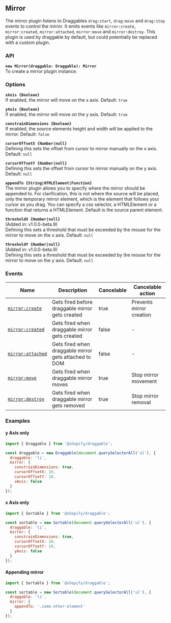 ## Mirror

The mirror plugin listens to Draggables `drag:start`, `drag:move` and `drag:stop` events to control the mirror.
It emits events like `mirror:create`, `mirror:created`, `mirror:attached`, `mirror:move` and `mirror:destroy`.
This plugin is used by draggable by default, but could potentially be replaced with a custom plugin.

### API

**`new Mirror(draggable: Draggable): Mirror`**  
To create a mirror plugin instance.

### Options

**`xAxis {Boolean}`**  
If enabled, the mirror will move on the x axis. Default: `true`

**`yAxis {Boolean}`**  
If enabled, the mirror will move on the y axis. Default: `true`

**`constrainDimensions {Boolean}`**  
If enabled, the source elements height and width will be applied to the mirror. Default: `false`

**`cursorOffsetX {Number|null}`**  
Defining this sets the offset from cursor to mirror manually on the x axis. Default: `null`

**`cursorOffsetY {Number|null}`**  
Defining this sets the offset from cursor to mirror manually on the y axis. Default: `null`

**`appendTo {String|HTMLElement|Function}`**  
The mirror plugin allows you to specify where the mirror should be appended to. For clarification,
this is not where the source will be placed, only the temporary mirror element, which is the element
that follows your cursor as you drag. You can specify a css selector, a HTMLElement or a function
that returns a HTMLElement. Default is the source parent element.

**`thresholdX {Number|null}`**  
(Added in: v1.0.0-beta.9)  
Defining this sets a threshold that must be exceeded by the mouse for the mirror to move on the x axis. Default: `null`

**`thresholdY {Number|null}`**  
(Added in: v1.0.0-beta.9)  
Defining this sets a threshold that must be exceeded by the mouse for the mirror to move on the y axis. Default: `null`

### Events

| Name                                | Description                                           | Cancelable | Cancelable action        |
| ----------------------------------- | ----------------------------------------------------- | ---------- | ------------------------ |
| [`mirror:create`][mirrorcreate]     | Gets fired before draggable mirror gets created       | true       | Prevents mirror creation |
| [`mirror:created`][mirrorcreated]   | Gets fired when draggable mirror gets created         | false      | -                        |
| [`mirror:attached`][mirrorattached] | Gets fired when draggable mirror gets attached to DOM | false      | -                        |
| [`mirror:move`][mirrormove]         | Gets fired when draggable mirror moves                | true       | Stop mirror movement     |
| [`mirror:destroy`][mirrordestroy]   | Gets fired when draggable mirror gets removed         | true       | Stop mirror removal      |

[mirrorcreate]: MirrorEvent#mirrorcreateevent
[mirrorcreated]: MirrorEvent#mirrorcreatedevent
[mirrorattached]: MirrorEvent#mirrorattachedevent
[mirrormove]: MirrorEvent#mirrormoveevent
[mirrordestroy]: MirrorEvent#mirrordestroyevent

### Examples

#### y Axis only

```js
import { Draggable } from '@shopify/draggable';

const draggable = new Draggable(document.querySelectorAll('ul'), {
  draggable: 'li',
  mirror: {
    constrainDimensions: true,
    cursorOffsetX: 10,
    cursorOffsetY: 10,
    xAxis: false
  }
});
```

#### x Axis only

```js
import { Sortable } from '@shopify/draggable';

const sortable = new Sortable(document.querySelectorAll('ul'), {
  draggable: 'li',
  mirror: {
    constrainDimensions: true,
    cursorOffsetX: 10,
    cursorOffsetY: 10,
    yAxis: false
  }
});
```

#### Appending mirror

```js
import { Sortable } from '@shopify/draggable';

const sortable = new Sortable(document.querySelectorAll('ul'), {
  draggable: 'li',
  mirror: {
    appendTo: '.some-other-element'
  }
});
```
